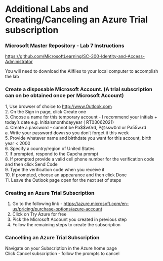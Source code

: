 # Additional Labs and Creating/Canceling an Azure Trial subscription

### Microsoft Master Repository - Lab 7 Instructions

https://github.com/MicrosoftLearning/SC-300-Identity-and-Access-Administrator<br>

You will need to download the Allfiles to your local computer to accomplish the lab <br>

### Create a disposable Microsoft Account.  (A trial subscription can on be obtained once per Microsoft Account)

1,  Use browser of choice to http://www.Outlook.com<br>
2.	On the Sign in page, click Create one<br>
3.	Choose a name for this temporary account - I recommend your initials + today’s date e.g. Initialsmonthdayyear ( RT03062021)<br>
4.	Create a password – cannot be Pa$$w0rd, P@ssw0rd or Pa55w.rd<br>
a.	Write your password down so you don’t forget it this week<br>
5.	Provide whatever name and birthdate you want for this account, birth year < 2000<br>
6.	Specify a country/region of United States<br>
7.	If prompted, respond to the Capcha prompt<br>
8.	If prompted provide a valid cell phone number for the verification code and then click Send Code<br>
9.	Type the verification code when you receive it<br>
10.	If prompted, choose an appearance and then click Done<br>
11.	Leave the Outlook page open for the next set of steps<br>

### Creating an Azure Trial Subscription 


1. Go to the following link - https://azure.microsoft.com/en-us/pricing/purchase-options/azure-account <br>
2. Click on Try Azure for free <br>
3. Pick the Microsoft Account you created in previous step <br>
4. Follow the remaining steps to create the subscription <br>

### Cancelling an Azure Trial Subscription

 Navigate on your Subscription in the Azure home page <br>
 Click Cancel subscription - follow the prompts to cancel <br>
